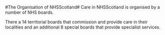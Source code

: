 #The Organisation of NHSScotland#
Care in NHSScotland is organised by a number of NHS boards.

There a 14 territorial boards that commission and provide care in their localities and an additional 8 special boards that provide specialist services.
